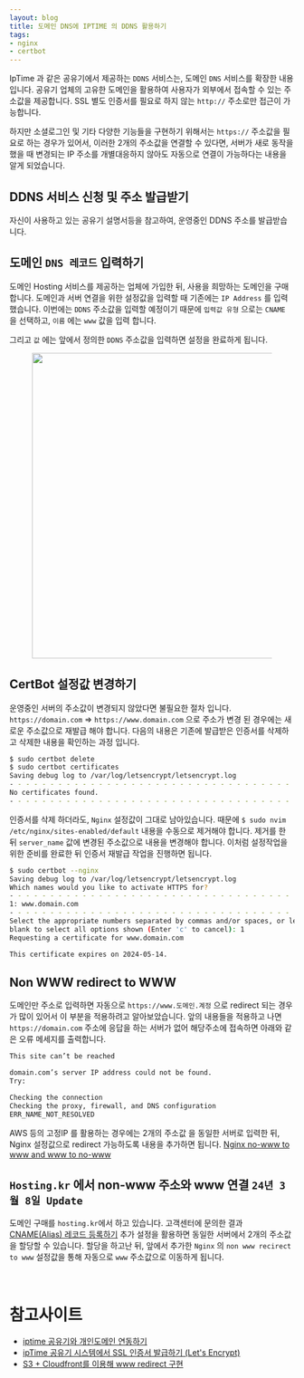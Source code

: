 ```yaml
---
layout: blog
title: 도메인 DNS에 IPTIME 의 DDNS 활용하기
tags:
- nginx
- certbot
---
```


IpTime 과 같은 공유기에서 제공하는 `DDNS` 서비스는, 도메인 `DNS` 서비스를 확장한 내용 입니다. 공유기 업체의 고유한 도메인을 활용하여 사용자가 외부에서 접속할 수 있는 주소값을 제공합니다. SSL 별도 인증서를 필요로 하지 않는 `http://` 주소로만 접근이 가능합니다.

하지만 소셜로그인 및 기타 다양한 기능들을 구현하기 위해서는 `https://` 주소값을 필요로 하는 경우가 있어서, 이러한 2개의 주소값을 연결할 수 있다면, 서버가 새로 동작을 했을 때 변경되는 IP 주소를 개별대응하지 않아도 자동으로 연결이 가능하다는 내용을 알게 되었습니다.

## DDNS 서비스 신청 및 주소 발급받기
자신이 사용하고 있는 공유기 설명서등을 참고하여, 운영중인 DDNS 주소를 발급받습니다.

## 도메인 `DNS 레코드` 입력하기
도메인 Hosting 서비스를 제공하는 업체에 가입한 뒤, 사용을 희망하는 도메인을 구매 합니다. 도메인과 서버 연결을 위한 설정값을 입력할 때 기존에는 `IP Address` 를 입력 했습니다. 이번에는 `DDNS` 주소값을 입력할 예정이기 때문에 `입력값 유형` 으로는 `CNAME` 을 선택하고, `이름` 에는 `www` 값을 입력 합니다.

그리고 `값` 에는 앞에서 정의한 `DDNS` 주소값을 입력하면 설정을 완료하게 됩니다.

<figure class="align-center">
  <img width="540px" src="{{site.baseurl}}/assets/linux/cname_example.jpg">
  <figcaption></figcaption>
</figure>

## CertBot 설정값 변경하기
운영중인 서버의 주소값이 변경되지 않았다면 불필요한 절차 입니다. `https://domain.com` => `https://www.domain.com` 으로 주소가 변경 된 경우에는 새로운 주소값으로 재발급 해야 합니다. 다음의 내용은 기존에 발급받은 인증서를 삭제하고 삭제한 내용을 확인하는 과정 입니다.

```bash
$ sudo certbot delete
$ sudo certbot certificates                 
Saving debug log to /var/log/letsencrypt/letsencrypt.log
- - - - - - - - - - - - - - - - - - - - - - - - - - - - - - - - - - - - - - - -
No certificates found.
- - - - - - - - - - - - - - - - - - - - - - - - - - - - - - - - - - - - - - - -
```

인증서를 삭제 하더라도, `Nginx` 설정값이 그대로 남아있습니다. 때문에 `$ sudo nvim /etc/nginx/sites-enabled/default` 내용을 수동으로 제거해야 합니다. 제거를 한 뒤 `server_name` 값에 변경된 주소값으로 내용을 변경해야 합니다. 이처럼 설정작업을 위한 준비를 완료한 뒤 인증서 재발급 작업을 진행하면 됩니다.

```bash
$ sudo certbot --nginx                      
Saving debug log to /var/log/letsencrypt/letsencrypt.log
Which names would you like to activate HTTPS for?
- - - - - - - - - - - - - - - - - - - - - - - - - - - - - - - - - - - - - - - -
1: www.domain.com
- - - - - - - - - - - - - - - - - - - - - - - - - - - - - - - - - - - - - - - -
Select the appropriate numbers separated by commas and/or spaces, or leave input
blank to select all options shown (Enter 'c' to cancel): 1
Requesting a certificate for www.domain.com

This certificate expires on 2024-05-14.
```

## Non WWW redirect to WWW
도메인만 주소로 입력하면 자동으로 `https://www.도메인.계정` 으로 redirect 되는 경우가 많이 있어서 이 부분을 적용하려고 알아보았습니다. 앞의 내용들을 적용하고 나면 `https://domain.com` 주소에 응답을 하는 서버가 없어 해당주소에 접속하면 아래와 같은 오류 메세지를 출력합니다.

```bash
This site can’t be reached

domain.com’s server IP address could not be found.
Try:

Checking the connection
Checking the proxy, firewall, and DNS configuration
ERR_NAME_NOT_RESOLVED
```

AWS 등의 고정IP 를 활용하는 경우에는 2개의 주소값 을 동일한 서버로 입력한 뒤, Nginx 설정값으로 redirect 가능하도록 내용을 추가하면 됩니다. [Nginx no-www to www and www to no-www](https://stackoverflow.com/questions/7947030/nginx-no-www-to-www-and-www-to-no-www) 

## `Hosting.kr` 에서 non-www 주소와 www 연결 `24년 3월 8일 Update`
도메인 구매를 `hosting.kr`에서 하고 있습니다. 고객센터에 문의한 결과 [CNAME(Alias) 레코드 등록하기](https://help.hosting.kr/hc/ko/articles/5695232561561-CNAME-Alias-%EB%A0%88%EC%BD%94%EB%93%9C-%EB%93%B1%EB%A1%9D%ED%95%98%EA%B8%B0) 추가 설정을 활용하면 동일한 서버에서 2개의 주소값을 할당할 수 있습니다. 할당을 하고난 뒤, 앞에서 추가한 `Nginx` 의 `non www recirect to www` 설정값을 통해 자동으로 `www` 주소값으로 이동하게 됩니다.

<br/>

# 참고사이트
- [iptime 공유기와 개인도메인 연동하기](https://linsoo.pe.kr/iptime-%ea%b3%b5%ec%9c%a0%ea%b8%b0%ec%99%80-%ea%b0%9c%ec%9d%b8%eb%8f%84%eb%a9%94%ec%9d%b8-%ec%97%b0%eb%8f%99%ed%95%98%ea%b8%b0/)
- [ipTime 공유기 시스템에서 SSL 인증서 발급하기 (Let's Encrypt)](https://yogyui.tistory.com/entry/ipTime-%EA%B3%B5%EC%9C%A0%EA%B8%B0-SSL-%EC%9D%B8%EC%A6%9D%EC%84%9C-%EB%B0%9C%EA%B8%89-Lets-Encrypt)
- [S3 + Cloudfront를 이용해 www redirect 구현](https://nangman14.tistory.com/101)
